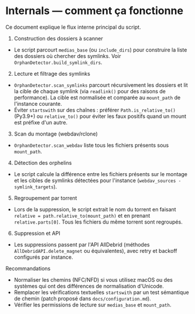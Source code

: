 # Internals — comment ça fonctionne

Ce document explique le flux interne principal du script.

1. Construction des dossiers à scanner
- Le script parcourt `medias_base` (ou `include_dirs`) pour construire la liste des dossiers où chercher des symlinks. Voir `OrphanDetector.build_symlink_dirs`.

2. Lecture et filtrage des symlinks
- `OrphanDetector.scan_symlinks` parcourt récursivement les dossiers et lit la cible de chaque symlink (via `readlink()` pour des raisons de performance). La cible est normalisée et comparée au `mount_path` de l'instance courante.
- Éviter `startswith` sur des chaînes : préférer `Path.is_relative_to()` (Py3.9+) ou `relative_to()` pour éviter les faux positifs quand un mount est préfixe d'un autre.

3. Scan du montage (webdav/rclone)
- `OrphanDetector.scan_webdav` liste tous les fichiers présents sous `mount_path`.

4. Détection des orphelins
- Le script calcule la différence entre les fichiers présents sur le montage et les cibles de symlinks détectées pour l'instance (`webdav_sources - symlink_targets`).

5. Regroupement par torrent
- Lors de la suppression, le script extrait le nom du torrent en faisant `relative = path.relative_to(mount_path)` et en prenant `relative.parts[0]`. Tous les fichiers du même torrent sont regroupés.

6. Suppression et API
- Les suppressions passent par l'API AllDebrid (méthodes `AllDebridAPI.delete_magnet` ou équivalentes), avec retry et backoff configurés par instance.

Recommandations
- Normaliser les chemins (NFC/NFD) si vous utilisez macOS ou des systèmes qui ont des différences de normalisation d'Unicode.
- Remplacer les vérifications textuelles `startswith` par un test sémantique de chemin (patch proposé dans `docs/configuration.md`).
- Vérifier les permissions de lecture sur `medias_base` et `mount_path`.
